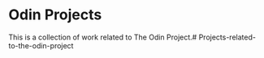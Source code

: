 # Odin Projects
This is a collection of work related to The Odin Project.# Projects-related-to-the-odin-project